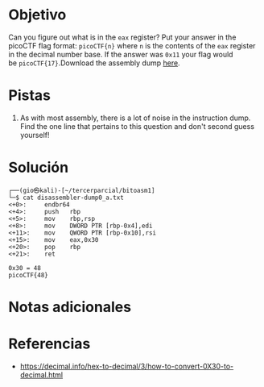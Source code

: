 # Objetivo
Can you figure out what is in the `eax` register? Put your answer in the picoCTF flag format: `picoCTF{n}` where `n` is the contents of the `eax` register in the decimal number base. If the answer was `0x11` your flag would be `picoCTF{17}`.Download the assembly dump [here](https://artifacts.picoctf.net/c/509/disassembler-dump0_a.txt).
# Pistas
1. As with most assembly, there is a lot of noise in the instruction dump. Find the one line that pertains to this question and don't second guess yourself!
# Solución

```
┌──(gio㉿kali)-[~/tercerparcial/bitoasm1]
└─$ cat disassembler-dump0_a.txt 
<+0>:     endbr64 
<+4>:     push   rbp
<+5>:     mov    rbp,rsp
<+8>:     mov    DWORD PTR [rbp-0x4],edi
<+11>:    mov    QWORD PTR [rbp-0x10],rsi
<+15>:    mov    eax,0x30
<+20>:    pop    rbp
<+21>:    ret

0x30 = 48
picoCTF{48}
```
# Notas adicionales
# Referencias
- https://decimal.info/hex-to-decimal/3/how-to-convert-0X30-to-decimal.html
